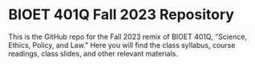 # BIOET 401Q Fall 2023 Repository

This is the GitHub repo for the Fall 2023 remix of BIOET 401Q, "Science, Ethics, Policy, and Law." Here you will find the class syllabus, course readings, class slides, and other relevant materials.
